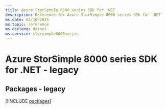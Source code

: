 ```yaml
---
title: Azure StorSimple 8000 series SDK for .NET
description: Reference for Azure StorSimple 8000 series SDK for .NET
ms.date: 02/10/2025
ms.topic: reference
ms.devlang: dotnet
ms.service: storsimple8000series
---
```

# Azure StorSimple 8000 series SDK for .NET - legacy
## Packages - legacy
[!INCLUDE [packages](storsimple-8000-series-index.md)]